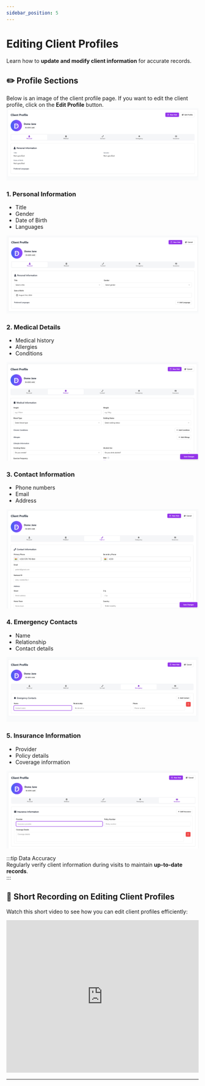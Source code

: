 ```yaml
---
sidebar_position: 5
---
```


# Editing Client Profiles

Learn how to **update and modify client information** for accurate records.

## ✏️ Profile Sections

Below is an image of the client profile page. If you want to edit the client profile, click on the **Edit Profile** button.
![Client Profile](/img/screenshots/view-client-profile.png)

### **1. Personal Information**

- Title
- Gender
- Date of Birth
- Languages

![Client Profile](/img/screenshots/edit-personal-information.png)

### **2. Medical Details**

- Medical history
- Allergies
- Conditions

![Client Profile](/img/screenshots/edit-medical-information.png)

### **3. Contact Information**

- Phone numbers
- Email
- Address

![Client Profile](/img/screenshots/edit-contact-information.png)

### **4. Emergency Contacts**

- Name
- Relationship
- Contact details

![Client Profile](/img/screenshots/add-emergency-contact-information.png)

### **5. Insurance Information**

- Provider
- Policy details
- Coverage information

![Client Profile](/img/screenshots/add-insurance-information.png)

:::tip Data Accuracy  
Regularly verify client information during visits to maintain **up-to-date records**.  
:::

## 🎥 Short Recording on Editing Client Profiles

Watch this short video to see how you can edit client profiles efficiently:

<iframe src="https://www.loom.com/embed/9b591d67926e4d298edc868947eb5fd9?sid=b6efa7b9-edfe-4373-b0dd-420bff09e446"
width="100%" height="400" frameborder="0" webkitallowfullscreen mozallowfullscreen allowfullscreen></iframe>

---
